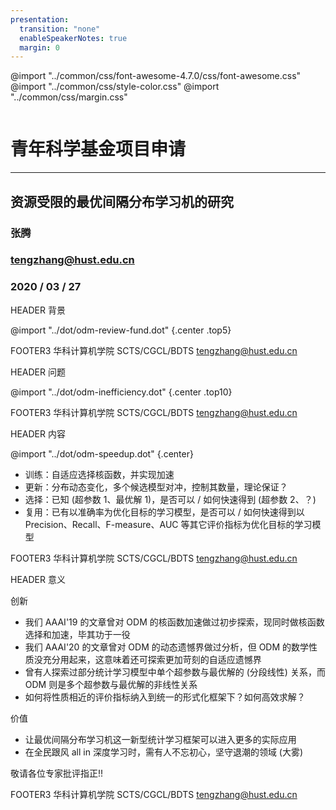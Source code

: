 ```yaml
---
presentation:
  transition: "none"
  enableSpeakerNotes: true
  margin: 0
---
```


@import "../common/css/font-awesome-4.7.0/css/font-awesome.css"
@import "../common/css/style-color.css"
@import "../common/css/margin.css"

<!-- slide data-notes="" -->
<div class="header"><img class="hust"><img class="bdts"></div>

<div class="bottom15"></div>

# 青年科学基金项目申请

<hr class="width60">

## 资源受限的最优间隔分布学习机的研究

### 张腾

### tengzhang@hust.edu.cn

### 2020 / 03 / 27

<!-- slide data-notes=""-->

HEADER 背景

@import "../dot/odm-review-fund.dot" {.center .top5}

FOOTER3 华科计算机学院 SCTS/CGCL/BDTS tengzhang@hust.edu.cn

<!-- slide data-notes="" vertical=true -->

HEADER 问题

@import "../dot/odm-inefficiency.dot" {.center .top10}

FOOTER3 华科计算机学院 SCTS/CGCL/BDTS tengzhang@hust.edu.cn

<!-- slide data-notes="" -->

HEADER 内容

@import "../dot/odm-speedup.dot" {.center}

<div></div>

- 训练：自适应选择核函数，并实现加速
- 更新：分布动态变化，多个候选模型对冲，控制其数量，理论保证？
- 选择：已知 (超参数 1、最优解 1)，是否可以 / 如何快速得到 (超参数 2、？)
- 复用：已有以准确率为优化目标的学习模型，是否可以 / 如何快速得到以 Precision、Recall、F-measure、AUC 等其它评价指标为优化目标的学习模型

FOOTER3 华科计算机学院 SCTS/CGCL/BDTS tengzhang@hust.edu.cn

<!-- slide data-notes="" vertical=true -->

HEADER 意义

创新

- 我们 AAAI'19 的文章曾对 ODM 的核函数加速做过初步探索，现同时做核函数<span class="blue">选择</span>和<span class="blue">加速</span>，毕其功于一役
- 我们 AAAI'20 的文章曾对 ODM 的<span class="blue">动态遗憾界</span>做过分析，但 ODM 的数学性质没充分用起来，这意味着还可探索更加苛刻的<span class="blue">自适应遗憾界</span>
- 曾有人探索过部分统计学习模型中单个超参数与最优解的 (分段线性) 关系，而 ODM 则是<span class="blue">多个</span>超参数与最优解的<span class="blue">非线性关系</span>
- 如何将性质相近的评价指标纳入到统一的形式化框架下？如何高效求解？

价值

- 让最优间隔分布学习机这一新型统计学习框架可以进入更多的实际应用
- 在全民跟风 all in 深度学习时，需有人不忘初心，坚守退潮的领域 (大雾)

<p class="center top5 bottom-5">敬请各位专家批评指正!!</span>

FOOTER3 华科计算机学院 SCTS/CGCL/BDTS tengzhang@hust.edu.cn
